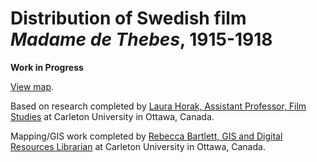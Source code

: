# Distribution of Swedish film <i>Madame de Thebes</i>, 1915-1918

**Work in Progress**

<a href="http://bartlettr.github.io/MadameDeThebes/">View map</a>.

Based on research completed by <a href="http://carleton.ca/filmstudies/people/laura-horak/">Laura Horak, Assistant Professor, Film Studies</a> at Carleton University in Ottawa, Canada.

Mapping/GIS work completed by <a href="https://library.carleton.ca/contact/staff-directory/rebecca-bartlett">Rebecca Bartlett, GIS and Digital Resources Librarian</a> at Carleton University in Ottawa, Canada.
